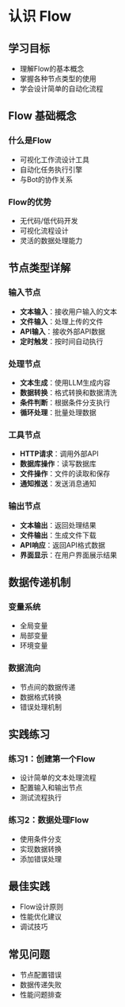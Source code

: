 # 认识 Flow

## 学习目标
- 理解Flow的基本概念
- 掌握各种节点类型的使用
- 学会设计简单的自动化流程

## Flow 基础概念
### 什么是Flow
- 可视化工作流设计工具
- 自动化任务执行引擎
- 与Bot的协作关系

### Flow的优势
- 无代码/低代码开发
- 可视化流程设计
- 灵活的数据处理能力

## 节点类型详解
### 输入节点
- **文本输入**：接收用户输入的文本
- **文件输入**：处理上传的文件
- **API输入**：接收外部API数据
- **定时触发**：按时间自动执行

### 处理节点
- **文本生成**：使用LLM生成内容
- **数据转换**：格式转换和数据清洗
- **条件判断**：根据条件分支执行
- **循环处理**：批量处理数据

### 工具节点
- **HTTP请求**：调用外部API
- **数据库操作**：读写数据库
- **文件操作**：文件的读取和保存
- **通知推送**：发送消息通知

### 输出节点
- **文本输出**：返回处理结果
- **文件输出**：生成文件下载
- **API响应**：返回API格式数据
- **界面显示**：在用户界面展示结果

## 数据传递机制
### 变量系统
- 全局变量
- 局部变量
- 环境变量

### 数据流向
- 节点间的数据传递
- 数据格式转换
- 错误处理机制

## 实践练习
### 练习1：创建第一个Flow
- 设计简单的文本处理流程
- 配置输入和输出节点
- 测试流程执行

### 练习2：数据处理Flow
- 使用条件分支
- 实现数据转换
- 添加错误处理

## 最佳实践
- Flow设计原则
- 性能优化建议
- 调试技巧

## 常见问题
- 节点配置错误
- 数据传递失败
- 性能问题排查